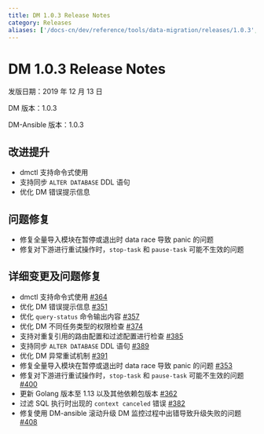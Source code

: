 ```yaml
---
title: DM 1.0.3 Release Notes
category: Releases
aliases: ['/docs-cn/dev/reference/tools/data-migration/releases/1.0.3','/docs-cn/v3.1/reference/tools/data-migration/releases/1.0.3','/docs-cn/v3.0/reference/tools/data-migration/releases/1.0.3','/docs-cn/v2.1/reference/tools/data-migration/releases/1.0.3']
---
```


# DM 1.0.3 Release Notes

发版日期：2019 年 12 月 13 日

DM 版本：1.0.3

DM-Ansible 版本：1.0.3

## 改进提升

- dmctl 支持命令式使用
- 支持同步 `ALTER DATABASE` DDL 语句
- 优化 DM 错误提示信息

## 问题修复

- 修复全量导入模块在暂停或退出时 data race 导致 panic 的问题
- 修复对下游进行重试操作时，`stop-task` 和 `pause-task` 可能不生效的问题

## 详细变更及问题修复

- dmctl 支持命令式使用 [#364](https://github.com/pingcap/dm/pull/364)
- 优化 DM 错误提示信息 [#351](https://github.com/pingcap/dm/pull/351)
- 优化 `query-status` 命令输出内容 [#357](https://github.com/pingcap/dm/pull/357)
- 优化 DM 不同任务类型的权限检查 [#374](https://github.com/pingcap/dm/pull/374)
- 支持对重复引用的路由配置和过滤配置进行检查 [#385](https://github.com/pingcap/dm/pull/385)
- 支持同步 `ALTER DATABASE` DDL 语句 [#389](https://github.com/pingcap/dm/pull/389)
- 优化 DM 异常重试机制 [#391](https://github.com/pingcap/dm/pull/391)
- 修复全量导入模块在暂停或退出时 data race 导致 panic 的问题 [#353](https://github.com/pingcap/dm/pull/353)
- 修复对下游进行重试操作时，`stop-task` 和 `pause-task` 可能不生效的问题 [#400](https://github.com/pingcap/dm/pull/400)
- 更新 Golang 版本至 1.13 以及其他依赖包版本 [#362](https://github.com/pingcap/dm/pull/362)
- 过滤 SQL 执行时出现的 `context canceled` 错误 [#382](https://github.com/pingcap/dm/pull/382)
- 修复使用 DM-ansible 滚动升级 DM 监控过程中出错导致升级失败的问题 [#408](https://github.com/pingcap/dm/pull/408)
